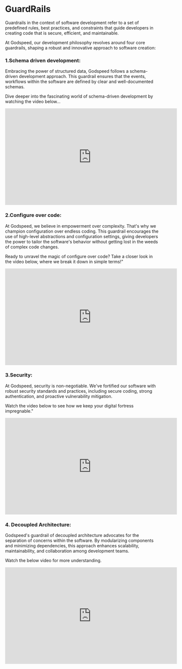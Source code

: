 
# GuardRails 

Guardrails in the context of software development refer to a set of predefined rules, best practices, and constraints that guide developers in creating code that is secure, efficient, and maintainable. 

At Godspeed, our development philosophy revolves around four core guardrails, shaping a robust and innovative approach to software creation:

### 1.Schema driven development:

Embracing the power of structured data, Godspeed follows a schema-driven development approach. This guardrail ensures that the events, workflows within the software are defined by clear and well-documented schemas. 

Dive deeper into the fascinating world of schema-driven development by watching the video below...

<div style={{ margin: '20px auto', textAlign: 'center' }}>
  <iframe width="560" height="315" src="https://www.youtube.com/embed/jtn8rvfs7lo" frameBorder="0" allowFullScreen></iframe>
</div>


### 2.Configure over code:

At Godspeed, we believe in empowerment over complexity. That's why we champion configuration over endless coding. This guardrail encourages the use of high-level abstractions and configuration settings, giving developers the power to tailor the software's behavior without getting lost in the weeds of complex code changes.

Ready to unravel the magic of configure over code? Take a closer look in the video below, where we break it down in simple terms!"

<div style={{ margin: '20px auto', textAlign: 'center' }}>
  <iframe width="560" height="315" src="https://www.youtube.com/embed/7y7-gx80Nsc" frameBorder="0" allowFullScreen></iframe>
</div>





### 3.Security:

At Godspeed, security is non-negotiable. We've fortified our software with robust security standards and practices, including secure coding, strong authentication, and proactive vulnerability mitigation. 

Watch the video below to see how we keep your digital fortress impregnable."

<div style={{ margin: '20px auto', textAlign: 'center' }}>
  <iframe width="560" height="315" src="https://www.youtube.com/embed/nVn86r3Sguo" frameBorder="0" allowFullScreen></iframe>
</div>



### 4. Decoupled Architecture:

Godspeed's guardrail of decoupled architecture advocates for the separation of concerns within the software. By modularizing components and minimizing dependencies, this approach enhances scalability, maintainability, and collaboration among development teams. 

Watch the below video for more understanding.

<div style={{ margin: '20px auto', textAlign: 'center' }}>
  <iframe width="560" height="315" src="https://www.youtube.com/embed/tVWDbVPsLFQ" frameBorder="0" allowFullScreen></iframe>
</div>


